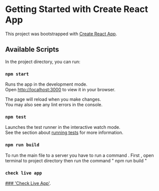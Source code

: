 # Getting Started with Create React App

This project was bootstrapped with [Create React App](https://khondokerjahid.netlify.app/).

## Available Scripts

In the project directory, you can run:

### `npm start`

Runs the app in the development mode.\
Open [http://localhost:3000](http://localhost:3000) to view it in your browser.

The page will reload when you make changes.\
You may also see any lint errors in the console.

### `npm test`

Launches the test runner in the interactive watch mode.\
See the section about [running tests](https://facebook.github.io/create-react-app/docs/running-tests) for more information.

### `npm run build`

To run the main file to a server you have to run a command . First , open terminal to project directory then run the command " npm run build "

### `check live app`

[### 'Check Live App'](https://weatherappmaster.netlify.app/).
